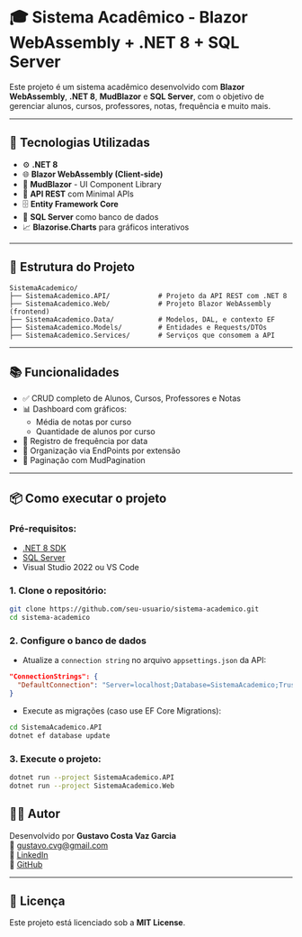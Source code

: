 # 🎓 Sistema Acadêmico - Blazor WebAssembly + .NET 8 + SQL Server

Este projeto é um sistema acadêmico desenvolvido com **Blazor WebAssembly**, **.NET 8**, **MudBlazor** e **SQL Server**, com o objetivo de gerenciar alunos, cursos, professores, notas, frequência e muito mais.

---

## 🔧 Tecnologias Utilizadas

- ⚙️ **.NET 8**
- 🌐 **Blazor WebAssembly (Client-side)**
- 🎨 **MudBlazor** - UI Component Library
- 🔌 **API REST** com Minimal APIs
- 🗄️ **Entity Framework Core**
- 🧩 **SQL Server** como banco de dados
- 📈 **Blazorise.Charts** para gráficos interativos

---

## 📁 Estrutura do Projeto

```
SistemaAcademico/
├── SistemaAcademico.API/            # Projeto da API REST com .NET 8
├── SistemaAcademico.Web/            # Projeto Blazor WebAssembly (frontend)
├── SistemaAcademico.Data/           # Modelos, DAL, e contexto EF
├── SistemaAcademico.Models/         # Entidades e Requests/DTOs
├── SistemaAcademico.Services/       # Serviços que consomem a API
```

---

## 📚 Funcionalidades

- ✅ CRUD completo de Alunos, Cursos, Professores e Notas
- 📊 Dashboard com gráficos:
  - Média de notas por curso
  - Quantidade de alunos por curso
- 📆 Registro de frequência por data
- 🔐 Organização via EndPoints por extensão
- 🔎 Paginação com MudPagination

---

## 📦 Como executar o projeto

### Pré-requisitos:

- [.NET 8 SDK](https://dotnet.microsoft.com/download)
- [SQL Server](https://www.microsoft.com/en-us/sql-server/sql-server-downloads)
- Visual Studio 2022 ou VS Code

### 1. Clone o repositório:

```bash
git clone https://github.com/seu-usuario/sistema-academico.git
cd sistema-academico
```

### 2. Configure o banco de dados

- Atualize a `connection string` no arquivo `appsettings.json` da API:

```json
"ConnectionStrings": {
  "DefaultConnection": "Server=localhost;Database=SistemaAcademico;Trusted_Connection=True;"
}
```

- Execute as migrações (caso use EF Core Migrations):

```bash
cd SistemaAcademico.API
dotnet ef database update
```

### 3. Execute o projeto:

```bash
dotnet run --project SistemaAcademico.API
dotnet run --project SistemaAcademico.Web
```

## 🧑‍💻 Autor

Desenvolvido por **Gustavo Costa Vaz Garcia**  
📧 [gustavo.cvg@gmail.com](mailto:gustavocostagarcia13@gmail.com)  
🔗 [LinkedIn](www.linkedin.com/in/gustavo-costa-vaz-garcia-4807b9229)  
🐙 [GitHub](https://github.com/GustavoCosta2201)

---

## 📃 Licença

Este projeto está licenciado sob a **MIT License**.
